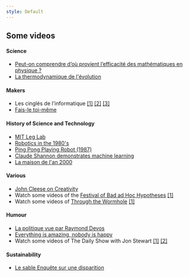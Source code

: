```yaml
---
style: Default
---
```


## Some videos


#### Science

- [Peut-on comprendre d’où provient l’efficacité des mathématiques en physique ?](https://www.youtube.com/watch?v=YQMhrVSR6X0)
- [La thermodynamique de l'évolution](https://www.youtube.com/watch?v=6lNz5vmKEFA)

#### Makers

- Les cinglés de l'informatique [[1]](https://www.youtube.com/watch?v=dOakyAhqiVY) [[2]](https://www.youtube.com/watch?v=zywPwbQqshY) [[3]](https://www.youtube.com/watch?v=ySM9m9o4pa8)
- [Fais-le toi-même](https://www.youtube.com/watch?v=9lHkFzlaOQM)

#### History of Science and Technology

- [MIT Leg Lab](https://www.youtube.com/watch?v=XFXj81mvInc)
- [Robotics in the 1980's](https://www.youtube.com/watch?v=ciaarZEW9vA)
- [Ping Pong Playing Robot (1987)](https://www.youtube.com/watch?v=TDDjH3P6yqI)
- [Claude Shannon demonstrates machine learning](https://www.youtube.com/watch?v=vPKkXibQXGA)
- [La maison de l'an 2000](http://www.ina.fr/video/CAA7901376201/la-maison-de-l-an-2000-video.html)

#### Various

- [John Cleese on Creativity](https://www.youtube.com/watch?v=Qby0ed4aVpo)
- Watch some videos of the [Festival of Bad ad Hoc Hypotheses](http://bahfest.com/) [[1]](https://www.youtube.com/watch?v=Zm-sQnazFAQ)
- Watch some videos of [Through the Wormhole](http://www.sciencechannel.com/tv-shows/through-the-wormhole/) [[1]](http://www.sciencechannel.com/tv-shows/through-the-wormhole/are-we-here-for-a-reason-2/)

#### Humour

- [La politique vue par Raymond Devos](https://www.youtube.com/watch?v=xpCx_bmPyOQ)
- [Everything is amazing, nobody is happy](http://zenmoments.org/everythings-amazing-nobodys-happy/)
- Watch some videos of The Daily Show with Jon Stewart [[1]](https://www.youtube.com/watch?v=mqmtjlSxA_g) [[2]](http://thedailyshow.cc.com/videos/ehkm0w/ricky-gervais)

#### Sustainability

- [Le sable Enquête sur une disparition ](https://www.youtube.com/watch?v=xcYBCGHq3nc)
